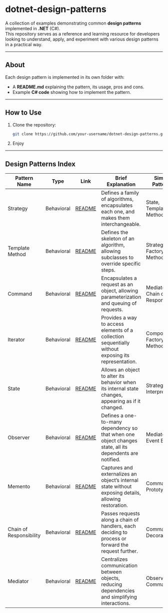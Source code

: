 # dotnet-design-patterns

A collection of examples demonstrating common **design patterns** implemented in **.NET** (C#).  
This repository serves as a reference and learning resource for developers looking to understand, apply, and experiment with various design patterns in a practical way.

---

## About

Each design pattern is implemented in its own folder with:

- A **README.md** explaining the pattern, its usage, pros and cons.
- Example **C# code** showing how to implement the pattern.

---

## How to Use

1. Clone the repository:

   ```bash
   git clone https://github.com/your-username/dotnet-design-patterns.git
   ```

2. Enjoy

---

## Design Patterns Index

| Pattern Name            | Type       | Link                                                            | Brief Explanation                                                                                        | Similar Patterns                  |
| ----------------------- | ---------- | --------------------------------------------------------------- | -------------------------------------------------------------------------------------------------------- | --------------------------------- |
| Strategy                | Behavioral | [README](./Patterns/Behavioral/Strategy/README.md)              | Defines a family of algorithms, encapsulates each one, and makes them interchangeable.                   | State, Template Method            |
| Template Method         | Behavioral | [README](./Patterns/Behavioral/TemplateMethod/README.md)        | Defines the skeleton of an algorithm, allowing subclasses to override specific steps.                    | Strategy, Factory Method          |
| Command                 | Behavioral | [README](./Patterns/Behavioral/Command/README.md)               | Encapsulates a request as an object, allowing parameterization and queuing of requests.                  | Mediator, Chain of Responsibility |
| Iterator                | Behavioral | [README](./Patterns/Behavioral/Iterator/README.md)              | Provides a way to access elements of a collection sequentially without exposing its representation.      | Composite, Factory Method         |
| State                   | Behavioral | [README](./Patterns/Behavioral/State/README.md)                 | Allows an object to alter its behavior when its internal state changes, appearing as if it changed.      | Strategy, Interpreter             |
| Observer                | Behavioral | [README](./Patterns/Behavioral/Observer/README.md)              | Defines a one-to-many dependency so that when one object changes state, all its dependents are notified. | Mediator, Event Bus               |
| Memento                 | Behavioral | [README](./Patterns/Behavioral/Memento/README.md)               | Captures and externalizes an object’s internal state without exposing details, allowing restoration.     | Command, Prototype                |
| Chain of Responsibility | Behavioral | [README](./Patterns/Behavioral/ChainOfResponsibility/README.md) | Passes requests along a chain of handlers, each deciding to process or forward the request further.      | Command, Decorator                |
| Mediator                | Behavioral | [README](./Patterns/Behavioral/Mediator/README.md)              | Centralizes communication between objects, reducing dependencies and simplifying interactions.           | Observer, Command                 |
